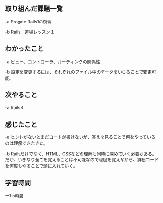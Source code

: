 ## 取り組んだ課題一覧  
-a  Progate Rails1の復習

-b  Rails　道場レッスン１

## わかったこと
-a  ビュー、コントローラ、ルーティングの関係性

-b  設定を変更するには、それぞれのファイル中のデータをいじることで変更可能。

## 次やること
-a  Rails４

## 感じたこと
-a  ヒントがないとまだコードが書けないが、答えを見ることで何をやっているのは理解できたきた。

-b  Railsだけでなく、HTML、CSSなどの理解も同時に深めていく必要がある。だが、いきなり全てを覚えることは不可能なので理屈を覚えながら、詳細コードを何度もやることで頭に入れていく。

## 学習時間
ー1.5時間
